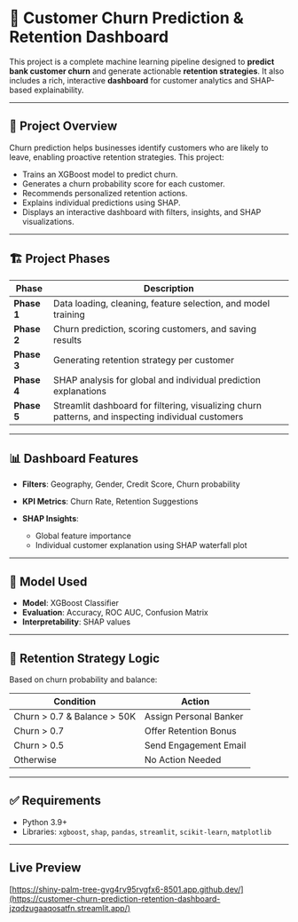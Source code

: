 # 🧠 Customer Churn Prediction & Retention Dashboard

This project is a complete machine learning pipeline designed to **predict bank customer churn** and generate actionable **retention strategies**. It also includes a rich, interactive **dashboard** for customer analytics and SHAP-based explainability.

---

## 🚀 Project Overview

Churn prediction helps businesses identify customers who are likely to leave, enabling proactive retention strategies. This project:

- Trains an XGBoost model to predict churn.
- Generates a churn probability score for each customer.
- Recommends personalized retention actions.
- Explains individual predictions using SHAP.
- Displays an interactive dashboard with filters, insights, and SHAP visualizations.

---

## 🏗️ Project Phases

| Phase | Description |
|-------|-------------|
| **Phase 1** | Data loading, cleaning, feature selection, and model training |
| **Phase 2** | Churn prediction, scoring customers, and saving results |
| **Phase 3** | Generating retention strategy per customer |
| **Phase 4** | SHAP analysis for global and individual prediction explanations |
| **Phase 5** | Streamlit dashboard for filtering, visualizing churn patterns, and inspecting individual customers |

---

## 📊 Dashboard Features

* **Filters**: Geography, Gender, Credit Score, Churn probability
* **KPI Metrics**: Churn Rate, Retention Suggestions
* **SHAP Insights**:

  * Global feature importance
  * Individual customer explanation using SHAP waterfall plot

---

## 🧠 Model Used

* **Model**: XGBoost Classifier
* **Evaluation**: Accuracy, ROC AUC, Confusion Matrix
* **Interpretability**: SHAP values

---

## 🎯 Retention Strategy Logic

Based on churn probability and balance:

| Condition                   | Action                 |
| --------------------------- | ---------------------- |
| Churn > 0.7 & Balance > 50K | Assign Personal Banker |
| Churn > 0.7                 | Offer Retention Bonus  |
| Churn > 0.5                 | Send Engagement Email  |
| Otherwise                   | No Action Needed       |

---

## ✅ Requirements

* Python 3.9+
* Libraries: `xgboost`, `shap`, `pandas`, `streamlit`, `scikit-learn`, `matplotlib`

---
## Live Preview
[https://shiny-palm-tree-gvg4rv95rvgfx6-8501.app.github.dev/](https://customer-churn-prediction-retention-dashboard-jzqdzugaaqosatfn.streamlit.app/)

